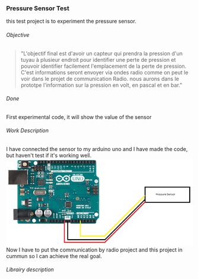### Pressure Sensor Test

this test project is to experiment the pressure sensor.

###### Objective
> "L'objectif final est d'avoir un capteur qui prendra la pression d'un tuyau à plusieur endroit pour identifier une perte de pression et pouvoir identifier facilement l'emplacement de la perte de pression. C'est informations seront envoyer via ondes radio comme on peut le voir dans le projet de communication Radio. nous aurons dans le prototpe l'information sur la pression en volt, en pascal et en bar."

###### Done
First experimental code, it will show the value of the sensor
    
###### Work Description
I have connected the sensor to my arduino uno and I have made the code, but haven't test if it's working well.
![circuit du prototype][circuit]
Now I have to put the communication by radio project and this project in cummun so I can achieve the real goal.


###### Librairy description


[circuit]: img/circuit.png